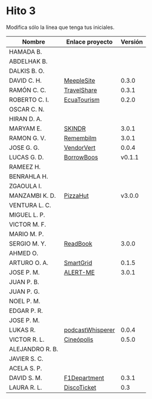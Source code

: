 # Hito 3

Modifica sólo la línea que tenga tus iniciales.

| Nombre | Enlace proyecto | Versión |
|------|-----------------|---------|
|HAMADA B.| <!--enlace--> | <!--versión--> |
|ABDELHAK B.| <!--enlace--> | <!--versión--> |
|DALKIS B. O. | <!--enlace--> | <!--versión--> |
|DAVID C. H. | [MeepleSite](https://github.com/DavidCh33/CC) | 0.3.0 |
|RAMÓN C. C. |  [TravelShare](https://github.com/rccarmenaty/TravelShare/tree/hito3)| 0.3.1 |
|ROBERTO C. I. | [EcuaTourism](https://github.com/Roark98/EcuaTourism) | 0.2.0 |
|OSCAR C. N. | <!--enlace--> | <!--versión--> |
|HIRAN D. A.| <!--enlace--> | <!--versión--> |
|MARYAM E.| [SKINDR](https://github.com/maryamed14/MI-CC-22-23) | 3.0.1 |
|RAMON G. V.| [Remembilm](https://github.com/ramongarver/MUII-CCFI) | 3.0.1 |
|JOSE G. G.| [VendorVert](https://github.com/modejota/VendorVert) | 0.0.4 |
|LUCAS G. D.| [BorrowBoos](https://github.com/LuGuDu/BorrowBooks) | v0.1.1|
|RAMEEZ H.| <!--enlace--> | <!--versión--> |
|BENRAHLA H.| <!--enlace--> | <!--versión--> |
|ZGAOULA I.| <!--enlace--> | <!--versión--> |
|MANZAMBI K. D.| [PizzaHut](https://github.com/Manzambi/Manzambi_Antonio_CC2223)| v3.0.0|
|VENTURA L. C.| <!--enlace--> | <!--versión--> |
|MIGUEL L. P.| <!--enlace--> | <!--versión--> |
|VICTOR M. F.| <!--enlace--> | <!--versión--> |
|MARIO M. P.| <!--enlace--> | <!--versión--> |
|SERGIO M. Y.| [ReadBook](https://github.com/sergiomesasyelamos2000/CC-Proyecto-22-23) | 3.0.0 |
|AHMED O.| <!--enlace--> | <!--versión--> |
|ARTURO O. A.|  [SmartGrid](https://github.com/SrArtur/CC_22-23) | 0.1.5 |
|JOSE P. M.| [ALERT-ME](https://github.com/josepadial/MII_CC) | 3.0.1 |
|JUAN P. B.| <!--enlace--> | <!--versión--> |
|JUAN P. G.| <!--enlace--> | <!--versión--> |
|NOEL P. M.| <!--enlace--> | <!--versión--> |
|EDGAR P. R.| <!--enlace--> | <!--versión--> |
|JOSE P. M.| <!--enlace--> | <!--versión--> |
|LUKAS R.| [podcastWhisperer](https://github.com/lrilling/podcastWhisperer) | 0.0.4 |
|VICTOR R. L.| [Cineópolis](https://github.com/VictorRubia/MI_CC_UGR) | 0.5.0 |
|ALEJANDRO R. B.| <!--enlace--> | <!--versión--> |
|JAVIER S. C.| <!--enlace--> | <!--versión--> |
|ACELA S. P.| <!--enlace--> | <!--versión--> |
|DAVID S. M. | [F1Department](https://github.com/Nastard/F1Department) | 0.3.1 |
|LAURA R. L. | [DiscoTicket](https://github.com/LauraRoson99/Laura_CC_22-23) | 0.3 |